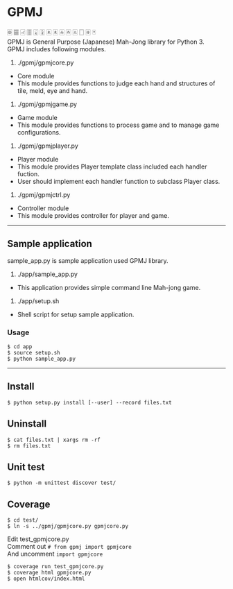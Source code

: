 # GPMJ
&#127001;
&#127009;
&#126992;
&#127000;
&#126983;
&#126991;
&#126976;
&#126976;
&#126977;
&#126978;
&#126979;
&#126982;
&#126981;
&#126980;  
GPMJ is General Purpose (Japanese) Mah-Jong library for Python 3.  
GPMJ includes following modules.  
1. ./gpmj/gpmjcore.py
  - Core module
  - This module provides functions to judge each hand and structures of tile, meld, eye and hand.
1. ./gpmj/gpmjgame.py
  - Game module
  - This module provides functions to process game and to manage game configurations.
1. ./gpmj/gpmjplayer.py
  - Player module
  - This module provides Player template class included each handler fuction.
  - User should implement each handler function to subclass Player class.
1. ./gpmj/gpmjctrl.py
  - Controller module
  - This module provides controller for player and game.
***
## Sample application
sample_app.py is sample application used GPMJ library.  
1. ./app/sample_app.py
  - This application provides simple command line Mah-jong game.
1. ./app/setup.sh
  - Shell script for setup sample application.

### Usage
    $ cd app  
    $ source setup.sh
    $ python sample_app.py
***
## Install
    $ python setup.py install [--user] --record files.txt

## Uninstall
    $ cat files.txt | xargs rm -rf
    $ rm files.txt

## Unit test
    $ python -m unittest discover test/

## Coverage
    $ cd test/
    $ ln -s ../gpmj/gpmjcore.py gpmjcore.py
Edit test_gpmjcore.py  
Comment out `# from gpmj import gpmjcore`  
And uncomment `import gpmjcore`  

    $ coverage run test_gpmjcore.py
    $ coverage html gpmjcore.py
    $ open htmlcov/index.html
